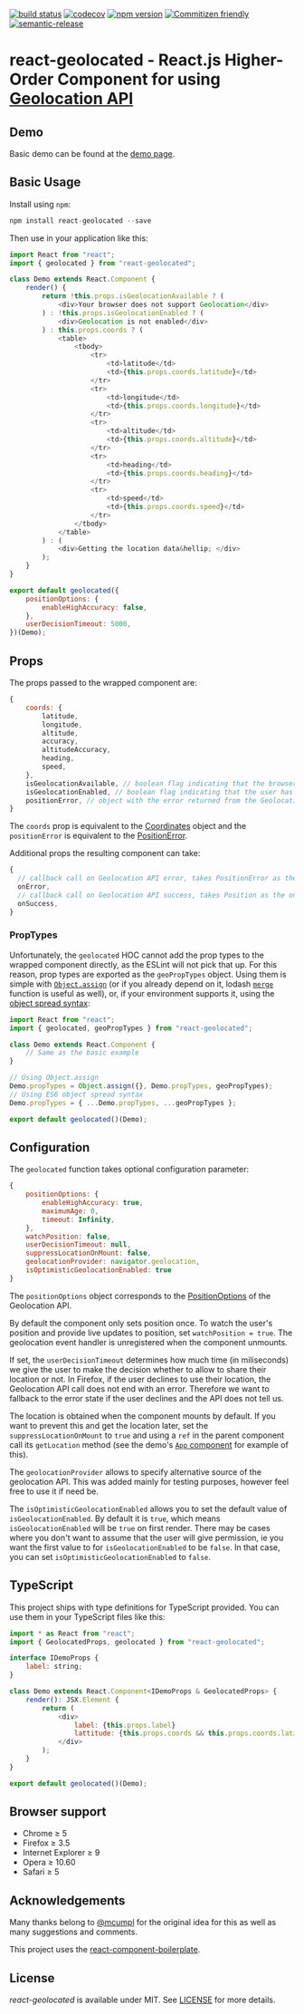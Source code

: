 [![build status](https://secure.travis-ci.org/no23reason/react-geolocated.svg)](http://travis-ci.org/no23reason/react-geolocated) [![codecov](https://codecov.io/gh/no23reason/react-geolocated/branch/master/graph/badge.svg)](https://codecov.io/gh/no23reason/react-geolocated) [![npm version](https://img.shields.io/npm/v/react-geolocated.svg)](https://www.npmjs.com/package/react-geolocated) [![Commitizen friendly](https://img.shields.io/badge/commitizen-friendly-brightgreen.svg)](http://commitizen.github.io/cz-cli/) [![semantic-release](https://img.shields.io/badge/%20%20%F0%9F%93%A6%F0%9F%9A%80-semantic--release-e10079.svg)](https://github.com/semantic-release/semantic-release)

# react-geolocated - React.js Higher-Order Component for using [Geolocation API](https://developer.mozilla.org/en-US/docs/Web/API/Geolocation)

## Demo

Basic demo can be found at the [demo page](https://no23reason.github.io/react-geolocated/#/demo).

## Basic Usage

Install using `npm`:

```js
npm install react-geolocated --save
```

Then use in your application like this:

```js
import React from "react";
import { geolocated } from "react-geolocated";

class Demo extends React.Component {
    render() {
        return !this.props.isGeolocationAvailable ? (
            <div>Your browser does not support Geolocation</div>
        ) : !this.props.isGeolocationEnabled ? (
            <div>Geolocation is not enabled</div>
        ) : this.props.coords ? (
            <table>
                <tbody>
                    <tr>
                        <td>latitude</td>
                        <td>{this.props.coords.latitude}</td>
                    </tr>
                    <tr>
                        <td>longitude</td>
                        <td>{this.props.coords.longitude}</td>
                    </tr>
                    <tr>
                        <td>altitude</td>
                        <td>{this.props.coords.altitude}</td>
                    </tr>
                    <tr>
                        <td>heading</td>
                        <td>{this.props.coords.heading}</td>
                    </tr>
                    <tr>
                        <td>speed</td>
                        <td>{this.props.coords.speed}</td>
                    </tr>
                </tbody>
            </table>
        ) : (
            <div>Getting the location data&hellip; </div>
        );
    }
}

export default geolocated({
    positionOptions: {
        enableHighAccuracy: false,
    },
    userDecisionTimeout: 5000,
})(Demo);
```

## Props

The props passed to the wrapped component are:

```js
{
    coords: {
        latitude,
        longitude,
        altitude,
        accuracy,
        altitudeAccuracy,
        heading,
        speed,
    },
    isGeolocationAvailable, // boolean flag indicating that the browser supports the Geolocation API
    isGeolocationEnabled, // boolean flag indicating that the user has allowed the use of the Geolocation API
    positionError, // object with the error returned from the Geolocation API call
}
```

The `coords` prop is equivalent to the [Coordinates](https://developer.mozilla.org/en-US/docs/Web/API/Coordinates) object and the `positionError` is equivalent to the [PositionError](https://developer.mozilla.org/en-US/docs/Web/API/PositionError).

Additional props the resulting component can take:

```js
{
  // callback call on Geolocation API error, takes PositionError as the only argument
  onError,
  // callback call on Geolocation API success, takes Position as the only argument  
  onSuccess,
}
```

### PropTypes

Unfortunately, the `geolocated` HOC cannot add the prop types to the wrapped component directly, as the ESLint will not pick that up. For this reason, prop types are exported as the `geoPropTypes` object. Using them is simple with [`Object.assign`](https://developer.mozilla.org/en-US/docs/Web/JavaScript/Reference/Global_Objects/Object/assign) (or if you already depend on it, lodash [`merge`](https://lodash.com/docs#merge) function is useful as well), or, if your environment supports it, using the [object spread syntax](https://developer.mozilla.org/cs/docs/Web/JavaScript/Reference/Operators/Destructuring_assignment):

```js
import React from "react";
import { geolocated, geoPropTypes } from "react-geolocated";

class Demo extends React.Component {
    // Same as the basic example
}

// Using Object.assign
Demo.propTypes = Object.assign({}, Demo.propTypes, geoPropTypes);
// Using ES6 object spread syntax
Demo.propTypes = { ...Demo.propTypes, ...geoPropTypes };

export default geolocated()(Demo);
```

## Configuration

The `geolocated` function takes optional configuration parameter:

```js
{
    positionOptions: {
        enableHighAccuracy: true,
        maximumAge: 0,
        timeout: Infinity,
    },
    watchPosition: false,
    userDecisionTimeout: null,
    suppressLocationOnMount: false,
    geolocationProvider: navigator.geolocation,
    isOptimisticGeolocationEnabled: true
}
```

The `positionOptions` object corresponds to the [PositionOptions](https://developer.mozilla.org/en-US/docs/Web/API/PositionOptions) of the Geolocation API.

By default the component only sets position once. To watch the user's position and provide live updates to position, set `watchPosition = true`. The geolocation event handler is unregistered when the component unmounts.

If set, the `userDecisionTimeout` determines how much time (in miliseconds) we give the user to make the decision whether to allow to share their location or not. In Firefox, if the user declines to use their location, the Geolocation API call does not end with an error. Therefore we want to fallback to the error state if the user declines and the API does not tell us.

The location is obtained when the component mounts by default. If you want to prevent this and get the location later, set the `suppressLocationOnMount` to `true` and using a `ref` in the parent component call its `getLocation` method (see the demo's [`App` component](https://github.com/no23reason/react-geolocated/blob/dcbe587880751519a6ac6adaa6c49780b609e3c2/demo/App.jsx#L14-L21) for example of this).

The `geolocationProvider` allows to specify alternative source of the geolocation API. This was added mainly for testing purposes, however feel free to use it if need be.

The `isOptimisticGeolocationEnabled` allows you to set the default value of `isGeolocationEnabled`. By default it is `true`, which means `isGeolocationEnabled` will be `true` on first render. There may be cases where you don't want to assume that the user will give permission, ie you want the first value to for `isGeolocationEnabled` to be `false`. In that case, you can set `isOptimisticGeolocationEnabled` to `false`.

## TypeScript

This project ships with type definitions for TypeScript provided. You can use them in your TypeScript files like this:

```js
import * as React from "react";
import { GeolocatedProps, geolocated } from "react-geolocated";

interface IDemoProps {
    label: string;
}

class Demo extends React.Component<IDemoProps & GeolocatedProps> {
    render(): JSX.Element {
        return (
            <div>
                label: {this.props.label}
                lattitude: {this.props.coords && this.props.coords.latitude}
            </div>
        );
    }
}

export default geolocated()(Demo);
```

## Browser support

*   Chrome ≥ 5
*   Firefox ≥ 3.5
*   Internet Explorer ≥ 9
*   Opera ≥ 10.60
*   Safari ≥ 5

## Acknowledgements

Many thanks belong to [@mcumpl](https://github.com/mcumpl) for the original idea for this as well as many suggestions and comments.

This project uses the [react-component-boilerplate](https://github.com/survivejs/react-component-boilerplate).

## License

_react-geolocated_ is available under MIT. See [LICENSE](https://github.com/no23reason/react-geolocated/tree/master/LICENSE) for more details.
